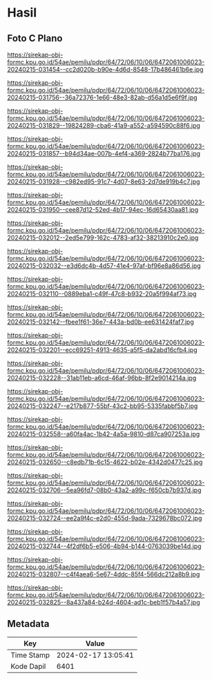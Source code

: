 # Hasil

## Foto C Plano

https://sirekap-obj-formc.kpu.go.id/54ae/pemilu/pdpr/64/72/06/10/06/6472061006023-20240215-031454--cc2d020b-b90e-4d6d-8548-17b486461b6e.jpg

https://sirekap-obj-formc.kpu.go.id/54ae/pemilu/pdpr/64/72/06/10/06/6472061006023-20240215-031756--36a72376-1e66-48e3-82ab-d56a1d5e6f9f.jpg

https://sirekap-obj-formc.kpu.go.id/54ae/pemilu/pdpr/64/72/06/10/06/6472061006023-20240215-031829--19824289-cba6-41a9-a552-a594590c88f6.jpg

https://sirekap-obj-formc.kpu.go.id/54ae/pemilu/pdpr/64/72/06/10/06/6472061006023-20240215-031857--b94d34ae-007b-4ef4-a369-2824b77ba176.jpg

https://sirekap-obj-formc.kpu.go.id/54ae/pemilu/pdpr/64/72/06/10/06/6472061006023-20240215-031928--c982ed95-91c7-4d07-8e63-2d7de919b4c7.jpg

https://sirekap-obj-formc.kpu.go.id/54ae/pemilu/pdpr/64/72/06/10/06/6472061006023-20240215-031950--cee87d12-52ed-4b17-94ec-16d65430aa81.jpg

https://sirekap-obj-formc.kpu.go.id/54ae/pemilu/pdpr/64/72/06/10/06/6472061006023-20240215-032012--2ed5e799-162c-4783-af32-38213910c2e0.jpg

https://sirekap-obj-formc.kpu.go.id/54ae/pemilu/pdpr/64/72/06/10/06/6472061006023-20240215-032032--e3d6dc4b-4d57-41e4-97af-bf96e8a86d56.jpg

https://sirekap-obj-formc.kpu.go.id/54ae/pemilu/pdpr/64/72/06/10/06/6472061006023-20240215-032110--0889eba1-c49f-47c8-b932-20a5f994af73.jpg

https://sirekap-obj-formc.kpu.go.id/54ae/pemilu/pdpr/64/72/06/10/06/6472061006023-20240215-032142--fbee1f61-36e7-443a-bd0b-ee631424faf7.jpg

https://sirekap-obj-formc.kpu.go.id/54ae/pemilu/pdpr/64/72/06/10/06/6472061006023-20240215-032201--ecc69251-4913-4635-a5f5-da2abd16cfb4.jpg

https://sirekap-obj-formc.kpu.go.id/54ae/pemilu/pdpr/64/72/06/10/06/6472061006023-20240215-032228--31ab11eb-a6cd-46af-96bb-8f2e9014214a.jpg

https://sirekap-obj-formc.kpu.go.id/54ae/pemilu/pdpr/64/72/06/10/06/6472061006023-20240215-032247--e217b877-55bf-43c2-bb95-5335fabbf5b7.jpg

https://sirekap-obj-formc.kpu.go.id/54ae/pemilu/pdpr/64/72/06/10/06/6472061006023-20240215-032558--a60fa4ac-1b42-4a5a-9810-d87ca907253a.jpg

https://sirekap-obj-formc.kpu.go.id/54ae/pemilu/pdpr/64/72/06/10/06/6472061006023-20240215-032650--c8edb71b-6c15-4622-b02e-4342d0477c25.jpg

https://sirekap-obj-formc.kpu.go.id/54ae/pemilu/pdpr/64/72/06/10/06/6472061006023-20240215-032706--5ea96fd7-08b0-43a2-a99c-f650cb7b937d.jpg

https://sirekap-obj-formc.kpu.go.id/54ae/pemilu/pdpr/64/72/06/10/06/6472061006023-20240215-032724--ee2a9f4c-e2d0-455d-9ada-7329678bc072.jpg

https://sirekap-obj-formc.kpu.go.id/54ae/pemilu/pdpr/64/72/06/10/06/6472061006023-20240215-032744--4f2df6b5-e506-4b94-b144-0763039be14d.jpg

https://sirekap-obj-formc.kpu.go.id/54ae/pemilu/pdpr/64/72/06/10/06/6472061006023-20240215-032807--c4f4aea6-5e67-4ddc-85f4-566dc212a8b9.jpg

https://sirekap-obj-formc.kpu.go.id/54ae/pemilu/pdpr/64/72/06/10/06/6472061006023-20240215-032825--8a437a84-b24d-4604-ad1c-beb1f57b4a57.jpg


## Metadata

| Key        | Value               |
| ---------- | ------------------- |
| Time Stamp | 2024-02-17 13:05:41 |
| Kode Dapil | 6401                |



